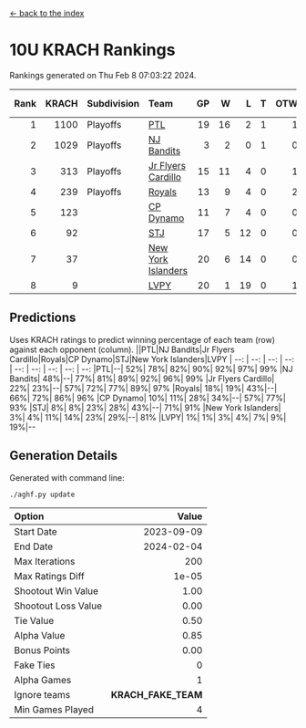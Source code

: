 [<- back to the index](readme.md)
# 10U KRACH Rankings
Rankings generated on Thu Feb  8 07:03:22 2024.

Rank|KRACH|Subdivision|Team|GP|W|L|T|OTW|OTL|SoS|Exp Wins|Win Diff
---:|---:|:---|:---|---:|---:|---:|---:|---:|---:|---:|---:|---:
1|1100|Playoffs|[PTL](https://gamesheetstats.com/seasons/3663/teams/140791/schedule)|19|16|2|1|1|1|454|17.3|-0.0
2|1029|Playoffs|[NJ Bandits](https://gamesheetstats.com/seasons/3663/teams/140807/schedule)|3|2|0|1|0|0|313|3.3|-0.0
3|313|Playoffs|[Jr Flyers Cardillo](https://gamesheetstats.com/seasons/3663/teams/140794/schedule)|15|11|4|0|1|0|213|11.9|0.0
4|239|Playoffs|[Royals](https://gamesheetstats.com/seasons/3663/teams/140796/schedule)|13|9|4|0|2|0|183|9.9|0.0
5|123||[CP Dynamo](https://gamesheetstats.com/seasons/3663/teams/140795/schedule)|11|7|4|0|0|1|221|7.9|0.0
6|92||[STJ](https://gamesheetstats.com/seasons/3663/teams/140792/schedule)|17|5|12|0|0|2|464|5.9|0.0
7|37||[New York Islanders](https://gamesheetstats.com/seasons/3663/teams/140793/schedule)|20|6|14|0|0|1|350|6.9|0.0
8|9||[LVPY](https://gamesheetstats.com/seasons/3663/teams/140790/schedule)|20|1|19|0|1|0|332|1.9|0.0

## Predictions
Uses KRACH ratings to predict winning percentage of each team (row) against each opponent (column).
||PTL|NJ Bandits|Jr Flyers Cardillo|Royals|CP Dynamo|STJ|New York Islanders|LVPY
| --: | --: | --: | --: | --: | --: | --: | --: | --: 
|PTL|--| 52%| 78%| 82%| 90%| 92%| 97%| 99%
|NJ Bandits| 48%|--| 77%| 81%| 89%| 92%| 96%| 99%
|Jr Flyers Cardillo| 22%| 23%|--| 57%| 72%| 77%| 89%| 97%
|Royals| 18%| 19%| 43%|--| 66%| 72%| 86%| 96%
|CP Dynamo| 10%| 11%| 28%| 34%|--| 57%| 77%| 93%
|STJ|  8%|  8%| 23%| 28%| 43%|--| 71%| 91%
|New York Islanders|  3%|  4%| 11%| 14%| 23%| 29%|--| 81%
|LVPY|  1%|  1%|  3%|  4%|  7%|  9%| 19%|--

## Generation Details

Generated with command line:
```
./aghf.py update
```

| Option | Value |
| :----- | ----: |
| Start Date | 2023-09-09 |
| End Date | 2024-02-04 |
| Max Iterations | 200 |
| Max Ratings Diff | 1e-05 |
| Shootout Win Value | 1.00 |
| Shootout Loss Value | 0.00 |
| Tie Value | 0.50 |
| Alpha Value | 0.85 |
| Bonus Points | 0.00 |
| Fake Ties | 0 |
| Alpha Games | 1 |
| Ignore teams | __KRACH_FAKE_TEAM__ |
| Min Games Played | 4 |

